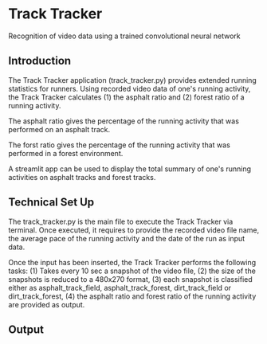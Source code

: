 # Track Tracker
Recognition of video data using a trained convolutional neural network

## Introduction

The Track Tracker application (track_tracker.py) provides extended running statistics for runners. Using recorded video data of one's running activity, the Track Tracker calculates (1) the asphalt ratio and (2) forest ratio of a running activity.

The asphalt ratio gives the percentage of the running activity that was performed on an asphalt track.

The forst ratio gives the percentage of the running activity that was performed in a forest environment. 

A streamlit app can be used to display the total summary of one's running activities on asphalt tracks and forest tracks.

## Technical Set Up

The track_tracker.py is the main file to execute the Track Tracker via terminal. Once executed, it requires to provide the recorded video file name, the average pace of the running activity and the date of the run as input data.

Once the input has been inserted, the Track Tracker performs the following tasks:
(1) Takes every 10 sec a snapshot of the video file,
(2) the size of the snapshots is reduced to a 480x270 format,
(3) each snapshot is classified either as asphalt_track_field, asphalt_track_forest, dirt_track_field or dirt_track_forest,
(4) the asphalt ratio and forest ratio of the running activity are provided as output.

## Output



